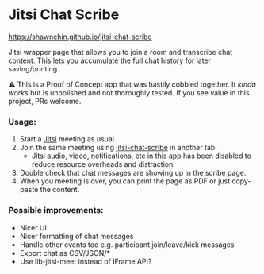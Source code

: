 # Jitsi Chat Scribe

https://shawnchin.github.io/jitsi-chat-scribe

Jitsi wrapper page that allows you to join a room and transcribe chat content. This lets you accumulate the full chat 
history for later saving/printing.

:warning: This is a Proof of Concept app that was hastily cobbled together. It _kinda works_ but is unpolished and not
thoroughly tested. If you see value in this project, PRs welcome.

### Usage:
1. Start a [Jitsi](https://meet.jit.si) meeting as usual.
2. Join the same meeting using [jitsi-chat-scribe](https://shawnchin.github.io/jitsi-chat-scribe) in another tab.
   * Jitsi audio, video, notifications, etc in this app has been disabled to reduce resource overheads and distraction.
3. Double check that chat messages are showing up in the scribe page.
4. When you meeting is over, you can print the page as PDF or just copy-paste the content.


### Possible improvements:
* Nicer UI
* Nicer formatting of chat messages
* Handle other events too e.g. participant join/leave/kick messages
* Export chat as CSV/JSON/*
* Use lib-jitsi-meet instead of IFrame API?